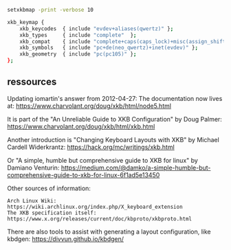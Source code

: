 ```sh
setxkbmap -print -verbose 10

xkb_keymap {
	xkb_keycodes  { include "evdev+aliases(qwertz)"	};
	xkb_types     { include "complete"	};
	xkb_compat    { include "complete+caps(caps_lock)+misc(assign_shift_left_action)+level5(level5_lock)"	};
	xkb_symbols   { include "pc+de(neo_qwertz)+inet(evdev)"	};
	xkb_geometry  { include "pc(pc105)"	};
};
```

## ressources

Updating iomartin's answer from 2012-04-27: The documentation now lives at: https://www.charvolant.org/doug/xkb/html/node5.html

It is part of the "An Unreliable Guide to XKB Configuration" by Doug Palmer: https://www.charvolant.org/doug/xkb/html/xkb.html

Another introduction is "Changing Keyboard Layouts with XKB" by Michael Cardell Widerkrantz: https://hack.org/mc/writings/xkb.html

Or "A simple, humble but comprehensive guide to XKB for linux" by Damiano Venturin: https://medium.com/@damko/a-simple-humble-but-comprehensive-guide-to-xkb-for-linux-6f1ad5e13450

Other sources of information:

    Arch Linux Wiki: https://wiki.archlinux.org/index.php/X_keyboard_extension
    The XKB specification itself: https://www.x.org/releases/current/doc/kbproto/xkbproto.html

There are also tools to assist with generating a layout configuration, like kbdgen: https://divvun.github.io/kbdgen/
